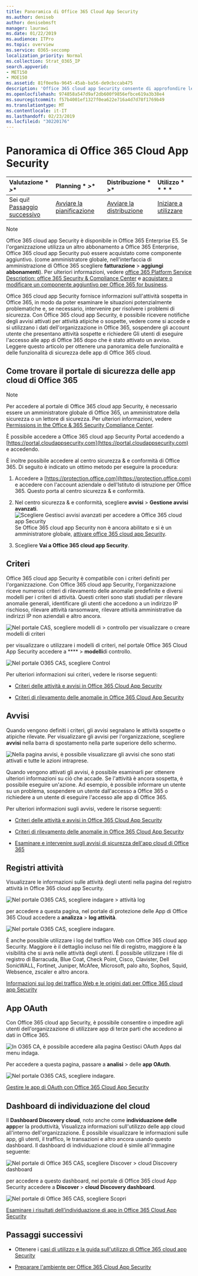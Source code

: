 ```yaml
---
title: Panoramica di Office 365 Cloud App Security
ms.author: deniseb
author: denisebmsft
manager: laurawi
ms.date: 01/22/2019
ms.audience: ITPro
ms.topic: overview
ms.service: O365-seccomp
localization_priority: Normal
ms.collection: Strat_O365_IP
search.appverid:
- MET150
- MOE150
ms.assetid: 81f0ee9a-9645-45ab-ba56-de9cbccab475
description: 'Office 365 cloud app Security consente di approfondire le attività sospette in Office 365, in modo da poter esaminare le situazioni potenzialmente problematiche e, se necessario, intervenire per risolvere i problemi di sicurezza. '
ms.openlocfilehash: 974858a547d9af2db600f9856efbce619a3b38e4
ms.sourcegitcommit: f57b4001ef1327f0ea622e716a4d7d78f1769b49
ms.translationtype: MT
ms.contentlocale: it-IT
ms.lasthandoff: 02/23/2019
ms.locfileid: "30220176"
---
```

# <a name="overview-of-office-365-cloud-app-security"></a>Panoramica di Office 365 Cloud App Security
  
|Valutazione * *\>**|Planning * *\>**|Distribuzione * *\>**|Utilizzo * * * *|
|:-----|:-----|:-----|:-----|
|Sei qui!  <br/> [Passaggio successivo](get-ready-for-office-365-cas.md) <br/> |[Avviare la pianificazione](get-ready-for-office-365-cas.md) <br/> |[Avviare la distribuzione](turn-on-office-365-cas.md) <br/> |[Iniziare a utilizzare](utilization-activities-for-ocas.md) <br/> |
   
> [!NOTE]
> Office 365 cloud app Security è disponibile in Office 365 Enterprise E5. Se l'organizzazione utilizza un altro abbonamento a Office 365 Enterprise, Office 365 cloud app Security può essere acquistato come componente aggiuntivo. (come amministratore globale, nell'interfaccia di amministrazione di Office 365 scegliere **fatturazione** \> **aggiungi abbonamenti**). Per ulteriori informazioni, vedere [office 365 Platform Service Description: office 365 Security &amp; Compliance Center](https://docs.microsoft.com/office365/servicedescriptions/office-365-platform-service-description/office-365-securitycompliance-center) e [acquistare o modificare un componente aggiuntivo per Office 365 for business](https://docs.microsoft.com/office365/admin/subscriptions-and-billing/buy-or-edit-an-add-on). 
  
Office 365 cloud app Security fornisce informazioni sull'attività sospetta in Office 365, in modo da poter esaminare le situazioni potenzialmente problematiche e, se necessario, intervenire per risolvere i problemi di sicurezza. Con Office 365 cloud app Security, è possibile ricevere notifiche degli avvisi attivati per attività atipiche o sospette, vedere come si accede e si utilizzano i dati dell'organizzazione in Office 365, sospendere gli account utente che presentano attività sospette e richiedere Gli utenti di eseguire l'accesso alle app di Office 365 dopo che è stato attivato un avviso. Leggere questo articolo per ottenere una panoramica delle funzionalità e delle funzionalità di sicurezza delle app di Office 365 cloud.
  
    
## <a name="how-to-find-the-office-365-cloud-app-security-portal"></a>Come trovare il portale di sicurezza delle app cloud di Office 365

> [!NOTE]
> Per accedere al portale di Office 365 cloud app Security, è necessario essere un amministratore globale di Office 365, un amministratore della sicurezza o un lettore di sicurezza. Per ulteriori informazioni, vedere [Permissions in the Office &amp; 365 Security Compliance Center](permissions-in-the-security-and-compliance-center.md). 
  
È possibile accedere a Office 365 cloud app Security Portal accedendo a [https://portal.cloudappsecurity.com](https://portal.cloudappsecurity.com) e accedendo. 

È inoltre possibile accedere al centro sicurezza &amp; e conformità di Office 365. Di seguito è indicato un ottimo metodo per eseguire la procedura:
  
1. Accedere a [https://protection.office.com](https://protection.office.com) e accedere con l'account aziendale o dell'Istituto di istruzione per Office 365. Questo porta al centro sicurezza &amp; e conformità.
    
2. Nel centro sicurezza &amp; e conformità, scegliere **avvisi** \> **Gestione avvisi avanzati**. <br/>![Scegliere Gestisci avvisi avanzati per accedere a Office 365 cloud app Security](media/958632d4-03e3-4ade-8e22-d5509db6fca7.png)<br/>Se Office 365 cloud app Security non è ancora abilitato e si è un amministratore globale, [attivare office 365 cloud app Security](turn-on-office-365-cas.md).
    
3. Scegliere **Vai a Office 365 cloud app Security**. 
    
## <a name="policies"></a>Criteri

Office 365 cloud app Security è compatibile con i criteri definiti per l'organizzazione. Con Office 365 cloud app Security, l'organizzazione riceve numerosi criteri di rilevamento delle anomalie predefinite e diversi modelli per i criteri di attività. Questi criteri sono stati studiati per rilevare anomalie generali, identificare gli utenti che accedono a un indirizzo IP rischioso, rilevare attività ransomware, rilevare attività amministrative da indirizzi IP non aziendali e altro ancora.
  
![Nel portale CAS, scegliere modelli di \> controllo per visualizzare o creare modelli di criteri](media/88f615b4-aa8a-480c-b239-323dfcd628e1.png)
  
per visualizzare o utilizzare i modelli di criteri, nel portale Office 365 Cloud App Security accedere a **** \> **modelli**di controllo. 
  
![Nel portale O365 CAS, scegliere Control](media/287c2ea9-5172-4697-8e0e-b9ab654105bc.png)
  
Per ulteriori informazioni sui criteri, vedere le risorse seguenti:
  
- [Criteri delle attività e avvisi in Office 365 Cloud App Security](activity-policies-and-alerts.md)
    
- [Criteri di rilevamento delle anomalie in Office 365 Cloud App Security](anomaly-detection-policies-in-ocas.md)
    
## <a name="alerts"></a>Avvisi

Quando vengono definiti i criteri, gli avvisi segnalano le attività sospette o atipiche rilevate. Per visualizzare gli avvisi per l'organizzazione, scegliere **avvisi** nella barra di spostamento nella parte superiore dello schermo. 
  
![Nella pagina avvisi, è possibile visualizzare gli avvisi che sono stati attivati e tutte le azioni intraprese.](media/3b53d4c9-4b13-435d-8547-8c0f9ae6b914.png)
  
Quando vengono attivati gli avvisi, è possibile esaminarli per ottenere ulteriori informazioni su ciò che accade. Se l'attività è ancora sospetta, è possibile eseguire un'azione. Ad esempio, è possibile informare un utente su un problema, sospendere un utente dall'accesso a Office 365 o richiedere a un utente di eseguire l'accesso alle app di Office 365.
  
Per ulteriori informazioni sugli avvisi, vedere le risorse seguenti:
  
- [Criteri delle attività e avvisi in Office 365 Cloud App Security](activity-policies-and-alerts.md)
    
- [Criteri di rilevamento delle anomalie in Office 365 Cloud App Security](anomaly-detection-policies-in-ocas.md)
    
- [Esaminare e intervenire sugli avvisi di sicurezza dell'app cloud di Office 365](review-office-365-cas-alerts.md)
    
## <a name="activity-logs"></a>Registri attività

Visualizzare le informazioni sulle attività degli utenti nella pagina del registro attività in Office 365 cloud app Security.
  
![Nel portale O365 CAS, scegliere indagare \> attività log](media/ec19e77d-4e11-49fc-ab7c-0e8b0c29c93c.png)
  
per accedere a questa pagina, nel portale di protezione delle App di Office 365 Cloud accedere a **analizza** \> **log attività**. 
  
![Nel portale O365 CAS, scegliere indagare.](media/8c7b87c9-71a6-4952-adb2-185e941ffe9a.png)
  
È anche possibile utilizzare i log del traffico Web con Office 365 cloud app Security. Maggiore è il dettaglio incluso nei file di registro, maggiore è la visibilità che si avrà nelle attività degli utenti. È possibile utilizzare i file di registro di Barracuda, Blue Coat, Check Point, Cisco, Clavister, Dell SonicWALL, Fortinet, Juniper, McAfee, Microsoft, palo alto, Sophos, Squid, Websence, zscaler e altro ancora.
  
[Informazioni sui log del traffico Web e le origini dati per Office 365 cloud app Security](web-traffic-logs-and-data-sources-for-ocas.md)
  
## <a name="oauth-apps"></a>App OAuth

Con Office 365 cloud app Security, è possibile consentire o impedire agli utenti dell'organizzazione di utilizzare app di terze parti che accedono ai dati in Office 365.
  
![In O365 CA, è possibile accedere alla pagina Gestisci OAuth Apps dal menu indaga.](media/78272cda-986f-4b3b-bbbe-8c236c74f5d3.png)
  
Per accedere a questa pagina, passare a **analisi** \> delle **app OAuth**. 
  
![Nel portale O365 CAS, scegliere indagare.](media/8c7b87c9-71a6-4952-adb2-185e941ffe9a.png)
  
[Gestire le app di OAuth con Office 365 Cloud App Security](manage-app-permissions-in-ocas.md)
  
## <a name="cloud-discovery-dashboard"></a>Dashboard di individuazione del cloud

Il **Dashboard Discovery cloud**, noto anche come **individuazione delle app**per la produttività, Visualizza informazioni sull'utilizzo delle app cloud all'interno dell'organizzazione. È possibile visualizzare le informazioni sulle app, gli utenti, il traffico, le transazioni e altro ancora usando questo dashboard. Il dashboard di individuazione cloud è simile all'immagine seguente: 
  
![Nel portale di Office 365 CAS, scegliere Discover \> cloud Discovery dashboard](media/61269290-fd82-4d4b-8045-aea1ebc82287.png)
  
per accedere a questo dashboard, nel portale di Office 365 cloud App Security accedere a **Discover** \> **cloud Discovery dashboard**. 
  
![Nel portale di Office 365 CAS, scegliere Scopri](media/73b5299f-94b5-49dd-a00f-154d188eb2c5.png)
  
[Esaminare i risultati dell’individuazione di app in Office 365 Cloud App Security](review-app-discovery-findings-in-ocas.md)
  
## <a name="next-steps"></a>Passaggi successivi

- Ottenere i [casi di utilizzo e la guida sull'utilizzo di Office 365 cloud app Security](https://aka.ms/O365CASGuide)
    
- [Preparare l'ambiente per Office 365 Cloud App Security](get-ready-for-office-365-cas.md)
    

